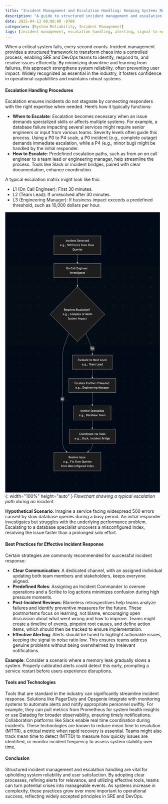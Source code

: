 ```yaml
---
title: "Incident Management and Escalation Handling: Keeping Systems Reliable"
description: "A guide to structured incident management and escalation for SRE and DevOps teams, with a focus on reliability and best practices."
date: 2025-04-13 08:00:00 -0700
categories: [System Reliability, Incident Management]  
tags: [incident management, escalation handling, alerting, signal-to-noise ratio, reliability, devops, sre, mttd, mttr, datadog, pagerduty, opsgenie, prometheus] 
---
```


When a critical system fails, every second counts. Incident management provides a structured framework to transform chaos into a controlled process, enabling SRE and DevOps teams to identify, respond to, and resolve issues efficiently. By minimizing downtime and learning from failures, this approach strengthens system reliability, often preventing user impact. Widely recognized as essential in the industry, it fosters confidence in operational capabilities and maintains robust systems.

#### Escalation Handling Procedures
Escalation ensures incidents do not stagnate by connecting responders with the right expertise when needed. Here’s how it typically functions:
- **When to Escalate**: Escalation becomes necessary when an issue demands specialized skills or affects multiple systems. For example, a database failure impacting several services might require senior engineers or input from various teams.
Severity levels often guide this process. Using a P0 to P4 scale, a P0 incident (e.g., complete outage) demands immediate escalation, while a P4 (e.g., minor bug) might be handled by the initial responder.
- **How to Escalate**: Predefined escalation paths, such as from an on call engineer to a team lead or engineering manager, help streamline the process. Tools like Slack or incident bridges, paired with clear documentation, enhance coordination.

A typical escalation matrix might look like this:
* L1 (On Call Engineer): First 30 minutes.
* L2 (Team Lead): If unresolved after 30 minutes.
* L3 (Engineering Manager): If business impact exceeds a predefined threshold, such as 10,000 dollars per hour.

![Desktop View](/assets/img/posts/20250413/escalation-flow.png){: width="100%" height="auto" }
_Flowchart showing a typical escalation path during an incident._

**Hypothetical Scenario**: Imagine a service facing widespread 500 errors caused by slow database queries during a busy period. An initial responder investigates but struggles with the underlying performance problem. Escalating to a database specialist uncovers a misconfigured index, resolving the issue faster than a prolonged solo effort.

#### Best Practices for Effective Incident Response
Certain strategies are commonly recommended for successful incident response:
- **Clear Communication**: A dedicated channel, with an assigned individual updating both team members and stakeholders, keeps everyone aligned.
- **Predefined Roles**: Assigning an Incident Commander to oversee operations and a Scribe to log actions minimizes confusion during high pressure moments.
- **Post-Incident Reviews**: Blameless retrospectives help teams analyze failures and identify preventive measures for the future. These postmortems focus on learning, not blame, encouraging open discussion about what went wrong and how to improve. Teams might create a timeline of events, pinpoint root causes, and define action items, which should then be tracked to ensure implementation.
- **Effective Alerting**: Alerts should be tuned to highlight actionable issues, keeping the signal to noise ratio low. This ensures teams address genuine problems without being overwhelmed by irrelevant notifications.

**Example**: Consider a scenario where a memory leak gradually slows a system. Properly calibrated alerts could detect this early, prompting a service restart before users experience disruptions.

#### Tools and Technologies
Tools that are standard in the industry can significantly streamline incident response. Solutions like PagerDuty and Opsgenie integrate with monitoring systems to automate alerts and notify appropriate personnel swiftly. For example, they can pull metrics from Prometheus for system health insights or use Datadog for broader observability, ensuring timely notifications. Collaboration platforms like Slack enable real time coordination during incidents. These technologies are known to reduce mean time to resolution (MTTR), a critical metric when rapid recovery is essential. Teams might also track mean time to detect (MTTD) to measure how quickly issues are identified, or monitor incident frequency to assess system stability over time.

#### Conclusion
Structured incident management and escalation handling are vital for upholding system reliability and user satisfaction. By adopting clear processes, refining alerts for relevance, and utilizing effective tools, teams can turn potential crises into manageable events. As systems increase in complexity, these practices grow ever more important to operational success, reflecting widely accepted principles in SRE and DevOps.